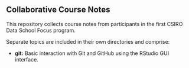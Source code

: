 ## Collaborative Course Notes

This repository collects course notes from participants in the first CSIRO Data School Focus program.

Separate topics are included in their own directories and comprise:

 - **git:** Basic interaction with Git and GitHub using the RStudio GUI interface.

